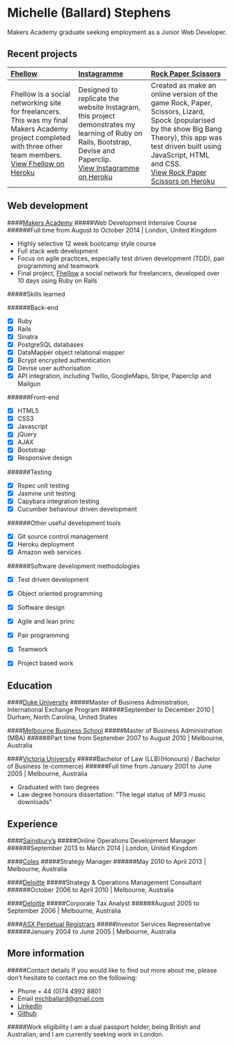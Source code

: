 Michelle (Ballard) Stephens
===========================

Makers Academy graduate seeking employment as a Junior Web Developer.  

Recent projects
---------------

| [Fhellow] | [Instagramme] | [Rock Paper Scissors] |
|:--------------|:--------------|:--------------|
| Fhellow is a social networking site for freelancers. This was my final Makers Academy project completed with three other team members. <br> [View Fhellow on Heroku] | Designed to replicate the website Instagram, this project demonstrates my learning of Ruby on Rails, Bootstrap, Devise and Paperclip. <br> [View Instagramme on Heroku] | Created as make an online version of the game Rock, Paper, Scissors, Lizard, Spock (popularised by the show Big Bang Theory), this app was test driven built using JavaScript, HTML and CSS. <br> [View Rock Paper Scissors on Heroku] |


Web development
---------------

####[Makers Academy]
#####Web Development Intensive Course
######Full time from August to October 2014  |  London, United Kingdom
- Highly selective 12 week bootcamp style course
- Full stack web development
- Focus on agile practices, especially test driven development (TDD), pair programming and teamwork
- Final project, [Fhellow] a social network for freelancers, developed over 10 days using Ruby on Rails 

#####Skills learned

######Back-end
- [x] Ruby
- [x] Rails 
- [x] Sinatra
- [x] PostgreSQL databases
- [x] DataMapper object relational mapper
- [x] Bcrypt encrypted authentication
- [x] Devise user authorisation
- [x] API integration, including Twilio, GoogleMaps, Stripe, Paperclip and Mailgun

######Front-end
- [x] HTML5
- [x] CSS3
- [x] Javascript
- [x] jQuery
- [x] AJAX
- [x] Bootstrap
- [x] Responsive design

######Testing 
- [x] Rspec unit testing
- [x] Jasmine unit testing
- [x] Capybara integration testing
- [x] Cucumber behaviour driven development

######Other useful development tools
- [x] Git source control management
- [x] Heroku deployment
- [x] Amazon web services

######Software development methodologies
- [x] Test driven development
- [x] Object oriented programming
- [x] Software design 
- [x] Agile and lean princ
- [x] Pair programming
- [x] Teamwork
- [x] Project based work


Education
---------

####[Duke University]
#####Master of Business Administration, International Exchange Program 
######September to December 2010  |  Durham, North Carolina, United States

####[Melbourne Business School]
#####Master of Business Administration (MBA)
######Part time from September 2007 to August 2010  |  Melbourne, Australia

####[Victoria University]
#####Bachelor of Law (LLB)(Honours) / Bachelor of Business (e-commerce)
######Full time from January 2001 to June 2005  |  Melbourne, Australia
- Graduated with two degrees
- Law degree honours dissertation: "The legal status of MP3 music downloads"


Experience
----------

####[Sainsbury’s]
#####Online Operations Development Manager
######September 2013 to March 2014  |  London, United Kingdom

####[Coles]
#####Strategy Manager
######May 2010 to April 2013  |  Melbourne, Australia

####[Deloitte]
#####Strategy & Operations Management Consultant
######October 2006 to April 2010  |  Melbourne, Australia

####[Deloitte]
#####Corporate Tax Analyst
######August 2005 to September 2006  |  Melbourne, Australia

####[ASX Perpetual Registrars]
#####Investor Services Representative
######January 2004 to June 2005  |  Melbourne, Australia


More information
----------------
#####Contact details
If you would like to find out more about me, please don’t hesitate to contact me on the following:  
- Phone + 44 (0)74 4992 8801
- Email [michballard@gmail.com]
- [LinkedIn]
- [Github]

#####Work eligibility
I am a dual passport holder, being British and Australian, and I am currently seeking work in London.



[Fhellow]: https://github.com/michballard/fhellow
[Instagramme]: https://github.com/michballard/instagram-copy
[Rock Paper Scissors]: https://github.com/michballard/rock-paper-scissors-lizard-spock

[View Fhellow on Heroku]: http://fhellow.herokuapp.com/
[View Instagramme on Heroku]: #
[View Rock Paper Scissors on Heroku]: http://shrouded-peak-9940.herokuapp.com/

[Makers Academy]: http://www.makersacademy.com/
[Melbourne Business School]: http://mbs.edu/
[Duke University]: http://duke.edu/
[Victoria University]: http://www.vu.edu.au/

[Sainsbury’s]: http://www.sainsburys.co.uk/
[Coles]: http://www.coles.com.au/
[Deloitte]: http://www2.deloitte.com/au/en.html
[ASX Perpetual Registrars]: http://www.linkmarketservices.com.au/corporate/home.html

[michballard@gmail.com]: mailto:michballard@gmail.com
[LinkedIn]: https://www.linkedin.com/in/michballard
[Github]: https://github.com/michballard